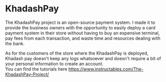 # KhadashPay
The KhadashPay project is an open-source payment system. I made it to provide the business owners with the opportunity to easily deploy a card payment system in their store without having to buy an expensive terminal, pay fees from each transaction, and waste time and resources dealing with the bank.

As for the customers of the store where the KhadashPay is deployed, Khadash pay doesn't keep any logs whatsoever and doesn't require a bit of your personal information to create an account.
</br>
You can find the tutorials here https://www.instructables.com/The-KhadashPay-Project/
